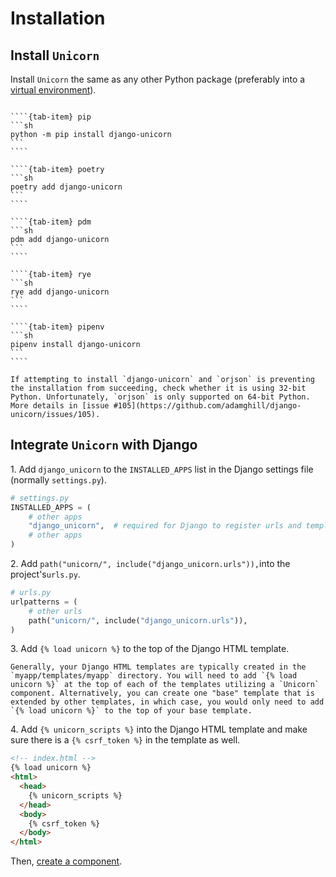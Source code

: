 # Installation

## Install `Unicorn`

Install `Unicorn` the same as any other Python package (preferably into a [virtual environment](https://docs.python.org/3/tutorial/venv.html)).

`````{tab-set}

````{tab-item} pip
```sh
python -m pip install django-unicorn
```
````

````{tab-item} poetry
```sh
poetry add django-unicorn
```
````

````{tab-item} pdm
```sh
pdm add django-unicorn
```
````

````{tab-item} rye
```sh
rye add django-unicorn
```
````

````{tab-item} pipenv
```sh
pipenv install django-unicorn
```
````

`````

```{note}
If attempting to install `django-unicorn` and `orjson` is preventing the installation from succeeding, check whether it is using 32-bit Python. Unfortunately, `orjson` is only supported on 64-bit Python. More details in [issue #105](https://github.com/adamghill/django-unicorn/issues/105).
```

## Integrate `Unicorn` with Django

1\. Add `django_unicorn` to the `INSTALLED_APPS` list in the Django settings file (normally `settings.py`).

```python
# settings.py
INSTALLED_APPS = (
    # other apps
    "django_unicorn",  # required for Django to register urls and templatetags
    # other apps
)
```

2\. Add `path("unicorn/", include("django_unicorn.urls")),`into the project's`urls.py`.

```python
# urls.py
urlpatterns = (
    # other urls
    path("unicorn/", include("django_unicorn.urls")),
)
```

3\. Add `{% load unicorn %}` to the top of the Django HTML template.

```{note}
Generally, your Django HTML templates are typically created in the `myapp/templates/myapp` directory. You will need to add `{% load unicorn %}` at the top of each of the templates utilizing a `Unicorn` component. Alternatively, you can create one "base" template that is extended by other templates, in which case, you would only need to add `{% load unicorn %}` to the top of your base template.
```

4\. Add `{% unicorn_scripts %}` into the Django HTML template and make sure there is a `{% csrf_token %}` in the template as well.

```html
<!-- index.html -->
{% load unicorn %}
<html>
  <head>
    {% unicorn_scripts %}
  </head>
  <body>
    {% csrf_token %}
  </body>
</html>
```

Then, [create a component](components.md).
